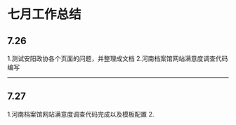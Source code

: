 # 七月工作总结
## 7.26
1.测试安阳政协各个页面的问题，并整理成文档
2.河南档案馆网站满意度调查代码编写

----------------------------------------------------------------

## 7.27
1.河南档案馆网站满意度调查代码完成以及模板配置
2.